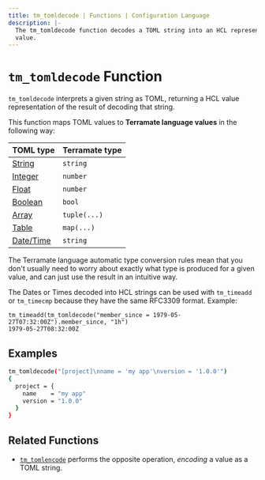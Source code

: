 ```yaml
---
title: tm_tomldecode | Functions | Configuration Language
description: |-
  The tm_tomldecode function decodes a TOML string into an HCL representation of its
  value.
---
```


# `tm_tomldecode` Function

`tm_tomldecode` interprets a given string as TOML, returning a HCL value representation
of the result of decoding that string.

This function maps TOML values to **Terramate language values** in the following way:

| TOML type                                              | Terramate type |
| ------------------------------------------------------ | -------------- |
| [String](https://toml.io/en/v1.0.0#string)             | `string`       |
| [Integer](https://toml.io/en/v1.0.0#integer)           | `number`       |
| [Float](https://toml.io/en/v1.0.0#float)               | `number`       |
| [Boolean](https://toml.io/en/v1.0.0#boolean)           | `bool`         |
| [Array](https://toml.io/en/v1.0.0#array)               | `tuple(...)`   |
| [Table](https://toml.io/en/v1.0.0#table)               | `map(...)`     |
| [Date/Time](https://toml.io/en/v1.0.0#local-date-time) | `string`       |

The Terramate language automatic type conversion rules mean that you don't
usually need to worry about exactly what type is produced for a given value,
and can just use the result in an intuitive way.

The Dates or Times decoded into HCL strings can be used with `tm_timeadd` or `tm_timecmp`
because they have the same RFC3309 format.
Example:

```
tm_timeadd(tm_tomldecode("member_since = 1979-05-27T07:32:00Z").member_since, "1h")
1979-05-27T08:32:00Z
```

## Examples

```sh
tm_tomldecode("[project]\nname = 'my app'\nversion = '1.0.0'")
{
  project = {
    name    = "my app"
    version = "1.0.0"
  }
}
```

## Related Functions

* [`tm_tomlencode`](./tm_jsonencode.md) performs the opposite operation, _encoding_
  a value as a TOML string.
